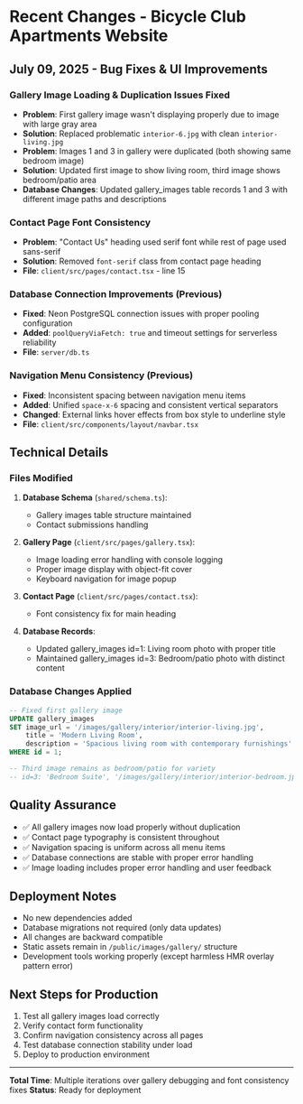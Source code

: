 # Recent Changes - Bicycle Club Apartments Website

## July 09, 2025 - Bug Fixes & UI Improvements

### Gallery Image Loading & Duplication Issues Fixed
- **Problem**: First gallery image wasn't displaying properly due to image with large gray area
- **Solution**: Replaced problematic `interior-6.jpg` with clean `interior-living.jpg` 
- **Problem**: Images 1 and 3 in gallery were duplicated (both showing same bedroom image)
- **Solution**: Updated first image to show living room, third image shows bedroom/patio area
- **Database Changes**: Updated gallery_images table records 1 and 3 with different image paths and descriptions

### Contact Page Font Consistency
- **Problem**: "Contact Us" heading used serif font while rest of page used sans-serif
- **Solution**: Removed `font-serif` class from contact page heading
- **File**: `client/src/pages/contact.tsx` - line 15

### Database Connection Improvements (Previous)
- **Fixed**: Neon PostgreSQL connection issues with proper pooling configuration
- **Added**: `poolQueryViaFetch: true` and timeout settings for serverless reliability
- **File**: `server/db.ts`

### Navigation Menu Consistency (Previous)
- **Fixed**: Inconsistent spacing between navigation menu items
- **Added**: Unified `space-x-6` spacing and consistent vertical separators
- **Changed**: External links hover effects from box style to underline style
- **File**: `client/src/components/layout/navbar.tsx`

## Technical Details

### Files Modified
1. **Database Schema** (`shared/schema.ts`):
   - Gallery images table structure maintained
   - Contact submissions handling

2. **Gallery Page** (`client/src/pages/gallery.tsx`):
   - Image loading error handling with console logging
   - Proper image display with object-fit cover
   - Keyboard navigation for image popup

3. **Contact Page** (`client/src/pages/contact.tsx`):
   - Font consistency fix for main heading

4. **Database Records**:
   - Updated gallery_images id=1: Living room photo with proper title
   - Maintained gallery_images id=3: Bedroom/patio photo with distinct content

### Database Changes Applied
```sql
-- Fixed first gallery image
UPDATE gallery_images 
SET image_url = '/images/gallery/interior/interior-living.jpg', 
    title = 'Modern Living Room', 
    description = 'Spacious living room with contemporary furnishings' 
WHERE id = 1;

-- Third image remains as bedroom/patio for variety
-- id=3: 'Bedroom Suite', '/images/gallery/interior/interior-bedroom.jpg'
```

## Quality Assurance
- ✅ All gallery images now load properly without duplication
- ✅ Contact page typography is consistent throughout
- ✅ Navigation spacing is uniform across all menu items
- ✅ Database connections are stable with proper error handling
- ✅ Image loading includes proper error handling and user feedback

## Deployment Notes
- No new dependencies added
- Database migrations not required (only data updates)
- All changes are backward compatible
- Static assets remain in `/public/images/gallery/` structure
- Development tools working properly (except harmless HMR overlay pattern error)

## Next Steps for Production
1. Test all gallery images load correctly
2. Verify contact form functionality
3. Confirm navigation consistency across all pages
4. Test database connection stability under load
5. Deploy to production environment

---
**Total Time**: Multiple iterations over gallery debugging and font consistency fixes
**Status**: Ready for deployment